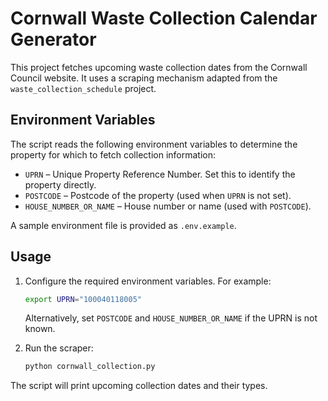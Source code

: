# Cornwall Waste Collection Calendar Generator

This project fetches upcoming waste collection dates from the Cornwall Council website.
It uses a scraping mechanism adapted from the `waste_collection_schedule` project.

## Environment Variables

The script reads the following environment variables to determine the property for
which to fetch collection information:

- `UPRN` – Unique Property Reference Number. Set this to identify the property directly.
- `POSTCODE` – Postcode of the property (used when `UPRN` is not set).
- `HOUSE_NUMBER_OR_NAME` – House number or name (used with `POSTCODE`).

A sample environment file is provided as `.env.example`.

## Usage

1. Configure the required environment variables. For example:

   ```bash
   export UPRN="100040118005"
   ```

   Alternatively, set `POSTCODE` and `HOUSE_NUMBER_OR_NAME` if the UPRN is not known.

2. Run the scraper:

   ```bash
   python cornwall_collection.py
   ```

The script will print upcoming collection dates and their types.
